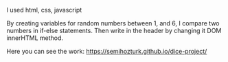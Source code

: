 I used html, css, javascript

By creating variables for random numbers between 1, and 6, I compare two numbers in if-else statements. Then write in the header by changing it DOM innerHTML method.

Here you can see the work: https://semihozturk.github.io/dice-project/

